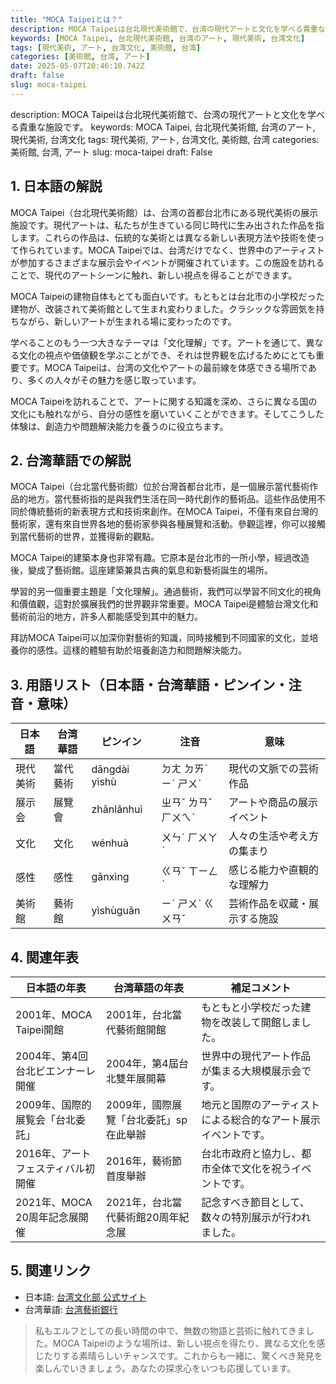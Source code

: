 ```yaml
---
title: "MOCA Taipeiとは？"
description: MOCA Taipeiは台北現代美術館で、台湾の現代アートと文化を学べる貴重な施設です。
keywords: [MOCA Taipei, 台北現代美術館, 台湾のアート, 現代美術, 台湾文化]
tags: [現代美術, アート, 台湾文化, 美術館, 台湾]
categories: [美術館, 台湾, アート]
date: 2025-05-07T20:46:10.742Z
draft: false
slug: moca-taipei
---
```


description: MOCA Taipeiは台北現代美術館で、台湾の現代アートと文化を学べる貴重な施設です。
keywords: MOCA Taipei, 台北現代美術館, 台湾のアート, 現代美術, 台湾文化
tags: 現代美術, アート, 台湾文化, 美術館, 台湾
categories: 美術館, 台湾, アート
slug: moca-taipei
draft: False

## 1. 日本語の解説

MOCA Taipei（台北現代美術館）は、台湾の首都台北市にある現代美術の展示施設です。現代アートは、私たちが生きている同じ時代に生み出された作品を指します。これらの作品は、伝統的な美術とは異なる新しい表現方法や技術を使って作られています。MOCA Taipeiでは、台湾だけでなく、世界中のアーティストが参加するさまざまな展示会やイベントが開催されています。この施設を訪れることで、現代のアートシーンに触れ、新しい視点を得ることができます。

MOCA Taipeiの建物自体もとても面白いです。もともとは台北市の小学校だった建物が、改装されて美術館として生まれ変わりました。クラシックな雰囲気を持ちながら、新しいアートが生まれる場に変わったのです。

学べることのもう一つ大きなテーマは「文化理解」です。アートを通じて、異なる文化の視点や価値観を学ぶことができ、それは世界観を広げるためにとても重要です。MOCA Taipeiは、台湾の文化やアートの最前線を体感できる場所であり、多くの人々がその魅力を感じ取っています。

MOCA Taipeiを訪れることで、アートに関する知識を深め、さらに異なる国の文化にも触れながら、自分の感性を磨いていくことができます。そしてこうした体験は、創造力や問題解決能力を養うのに役立ちます。

## 2. 台湾華語での解説

MOCA Taipei（台北當代藝術館）位於台灣首都台北市，是一個展示當代藝術作品的地方。當代藝術指的是與我們生活在同一時代創作的藝術品。這些作品使用不同於傳統藝術的新表現方式和技術來創作。在MOCA Taipei，不僅有來自台灣的藝術家，還有來自世界各地的藝術家參與各種展覽和活動。參觀這裡，你可以接觸到當代藝術的世界，並獲得新的觀點。

MOCA Taipei的建築本身也非常有趣。它原本是台北市的一所小學，經過改造後，變成了藝術館。這座建築兼具古典的氣息和新藝術誕生的場所。

學習的另一個重要主題是「文化理解」。通過藝術，我們可以學習不同文化的視角和價值觀，這對於擴展我們的世界觀非常重要。MOCA Taipei是體驗台灣文化和藝術前沿的地方，許多人都能感受到其中的魅力。

拜訪MOCA Taipei可以加深你對藝術的知識，同時接觸到不同國家的文化，並培養你的感性。這樣的體驗有助於培養創造力和問題解決能力。

## 3. 用語リスト（日本語・台湾華語・ピンイン・注音・意味）

| 日本語     | 台湾華語           | ピンイン          | 注音       | 意味                        |
|------------|------------------|-----------------|----------|---------------------------|
| 現代美術   | 當代藝術           | dāngdài yìshù   | ㄉㄤ ㄉㄞˋ ㄧˋ ㄕㄨˋ | 現代の文脈での芸術作品      |
| 展示会     | 展覽會            | zhǎnlǎnhuì      | ㄓㄢˇ ㄌㄢˇ ㄏㄨㄟˋ | アートや商品の展示イベント |
| 文化       | 文化              | wénhuà          | ㄨㄣˊ ㄏㄨㄚˋ   | 人々の生活や考え方の集まり |
| 感性       | 感性              | gǎnxìng         | ㄍㄢˇ ㄒㄧㄥˋ   | 感じる能力や直観的な理解力  |
| 美術館     | 藝術館            | yìshùguǎn       | ㄧˋ ㄕㄨˋ ㄍㄨㄢˇ | 芸術作品を収蔵・展示する施設  |

## 4. 関連年表

| 日本語の年表                        | 台湾華語の年表                     | 補足コメント                                                               |
|-----------------------------------|----------------------------------|-------------------------------------------------------------------------|
| 2001年、MOCA Taipei開館           | 2001年，台北當代藝術館開館         | もともと小学校だった建物を改装して開館しました。                                   |
| 2004年、第4回台北ビエンナーレ開催 | 2004年，第4屆台北雙年展開幕        | 世界中の現代アート作品が集まる大規模展示会です。                                     |
| 2009年、国際的展覧会「台北委託」  | 2009年，國際展覽「台北委託」sp在此舉辦 | 地元と国際のアーティストによる総合的なアート展示イベントです。                               |
| 2016年、アートフェスティバル初開催 | 2016年，藝術節首度舉辦              | 台北市政府と協力し、都市全体で文化を祝うイベントです。                                 |
| 2021年、MOCA 20周年記念展開催    | 2021年，台北當代藝術館20周年紀念展 | 記念すべき節目として、数々の特別展示が行われました。                                   |

## 5. 関連リンク

- 日本語: [台湾文化部 公式サイト](https://www.moc.gov.tw/)
- 台湾華語: [台湾藝術銀行](https://artbank.tfaf.org.tw/)

> 私もエルフとしての長い時間の中で、無数の物語と芸術に触れてきました。MOCA Taipeiのような場所は、新しい視点を得たり、異なる文化を感じたりする素晴らしいチャンスです。これからも一緒に、驚くべき発見を楽しんでいきましょう。あなたの探求心をいつも応援しています。
